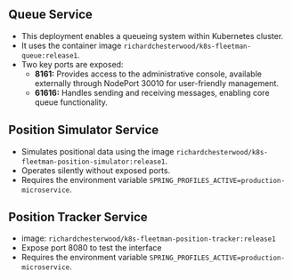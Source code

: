 ## Queue Service

- This deployment enables a queueing system within Kubernetes cluster.
- It uses the container image `richardchesterwood/k8s-fleetman-queue:release1`.
- Two key ports are exposed:
    - **8161:** Provides access to the administrative console, available externally through NodePort 30010 for user-friendly management.
    - **61616:** Handles sending and receiving messages, enabling core queue functionality.

        
## Position Simulator Service

- Simulates positional data using the image `richardchesterwood/k8s-fleetman-position-simulator:release1`.
- Operates silently without exposed ports.
- Requires the environment variable `SPRING_PROFILES_ACTIVE=production-microservice`.

## Position Tracker Service

- image: `richardchesterwood/k8s-fleetman-position-tracker:release1`
- Expose port 8080 to test the interface
- Requires the environment variable `SPRING_PROFILES_ACTIVE=production-microservice`.
